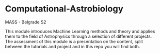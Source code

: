 # Computational-Astrobiology
MASS - Belgrade S2

This module introduces Machine Learning  methods and theory and applies them to the field of Astrophysics through a selection of different projects. The assessment of this module is a presentation on the content, split between the tutorials and project and in this repo you will find both.
